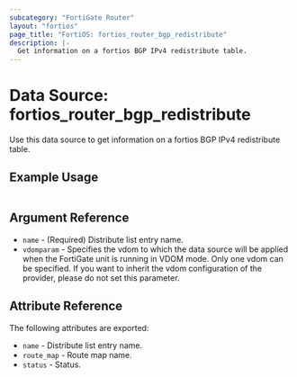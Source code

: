```yaml
---
subcategory: "FortiGate Router"
layout: "fortios"
page_title: "FortiOS: fortios_router_bgp_redistribute"
description: |-
  Get information on a fortios BGP IPv4 redistribute table.
---
```


# Data Source: fortios_router_bgp_redistribute
Use this data source to get information on a fortios BGP IPv4 redistribute table.


## Example Usage

```hcl

```

## Argument Reference

* `name` - (Required) Distribute list entry name.
* `vdomparam` - Specifies the vdom to which the data source will be applied when the FortiGate unit is running in VDOM mode. Only one vdom can be specified. If you want to inherit the vdom configuration of the provider, please do not set this parameter.

## Attribute Reference

The following attributes are exported:

* `name` - Distribute list entry name.
* `route_map` - Route map name.
* `status` - Status.

